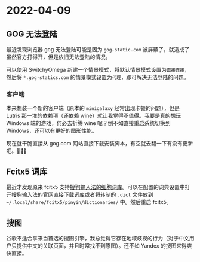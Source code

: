 # 2022-04-09

## GOG 无法登陆

最近发现浏览器 gog 无法登陆可能是因为 `gog-static.com` 被屏蔽了，就造成了虽然官方打得开，但是依旧无法登陆的情况。

可以使用 SwitchyOmega 新建一个情景模式，将默认情景模式设置为`直接连接`，然后将 `*.gog-statics.com` 的情景模式设置为`代理`，即可解决无法登陆的问题。

### 客户端

本来想装一个新的客户端（原本的 `minigalaxy` 经常出现卡顿的问题），但是 Lutris 那一堆的依赖项（还依赖 wine）就让我觉得不值得。我要是真的想玩 Windows 端的游戏，何必去折腾 wine 呢？倒不如直接重启系统切换到 Windows，还可以有更好的图形性能。

现在就干脆直接从 gog.com 网站直接下载安装脚本，有空就去翻一下有没有更新吧。🤣🤣🤣

## Fcitx5 词库

最近才发现原来 fcitx5 支持[搜狗输入法的细胞词库](https://pinyin.sogou.com/dict/)。可以在配置的词典设置中打开搜狗输入法的官网直接下载词库或者将转制的 `.dict` 文件放到 `~/.local/share/fcitx5/pinyin/dictionaries/` 中。然后重启 fcitx5。

## 搜图

谷歌不适合拿来当首选的搜图引擎，我总觉得它存在地域歧视的行为（对于中文用户只提供中文的关联页面，并且时常找不到原图）。还不如 Yandex 的搜图来得爽快直接。
